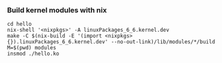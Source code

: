 ### Build kernel modules with nix

```
cd hello
nix-shell '<nixpkgs>' -A linuxPackages_6_6.kernel.dev
make -C $(nix-build -E '(import <nixpkgs> {}).linuxPackages_6_6.kernel.dev' --no-out-link)/lib/modules/*/build M=$(pwd) modules
insmod ./hello.ko
```
